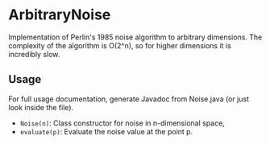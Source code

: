 # ArbitraryNoise
Implementation of Perlin's 1985 noise algorithm to arbitrary dimensions.
The complexity of the algorithm is O(2^n), so for higher dimensions it is incredibly slow.

## Usage
For full usage documentation, generate Javadoc from Noise.java (or just look inside the file).

- `Noise(n)`: Class constructor for noise in n-dimensional space,
- `evaluate(p)`: Evaluate the noise value at the point p.
